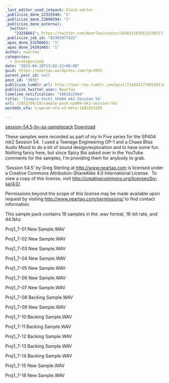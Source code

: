 ```yaml
---
_last_editor_used_jetpack: block-editor
_publicize_done_22315546: "1"
_publicize_done_22890294: "1"
_publicize_done_external:
  twitter:
    "23256661": https://twitter.com/NearTao/status/1648311016512536577
_publicize_job_id: "83301977422"
_wpas_done_23256661: "1"
_wpas_done_24391465: "1"
author: neartao
categories:
  - uncategorized
date: "2023-04-18T13:02:21+00:00"
guid: https://neartao.wordpress.com/?p=3935
parent_post_id: null
post_id: "3935"
publicize_tumblr_url: http://near-tao.tumblr.com/post/714943177401991168
publicize_twitter_user: NearTao
timeline_notification: "1681822944"
title: '[Sample Pack] SP404 mk2 Session 54'
url: /2023/04/18/sample-pack-sp404-mk2-session-54/
wordads_ufa: s:wpcom-ufa-v3-beta:1681823185

---
```

[session-54.5-by-sa-samplepack](/wp-content/uploads/2023/04/session-54.5-by-sa-samplepack.zip) [Download](/wp-content/uploads/2023/04/session-54.5-by-sa-samplepack.zip)

These samples were recorded as part of my In Five series for the SP404 mk2 Session 54.  I used a Teenage Engineering OP-1 and a Chase Bliss Audio Mood to do a bit of sound design/exploration and to have some fun.  Nothing fancy here, but since Spicy Boi asked over in the YouTube comments for the samples, I'm providing them for anybody to grab.

'Session 54.5' by Greg Sterling at http://www.neartao.com is licensed under a Creative Commons Attribution-ShareAlike 4.0 International License.  To view a copy of this license, visit http://creativecommons.org/licenses/by-sa/4.0/.

Permissions beyond the scope of this license may be made available upon request by visiting http://www.neartao.com/permissions/ to find contact information.

This sample pack contains 16 samples in the .wav format, 16-bit rate, and 44.1khz

Proj1\_7-01 New Sample.WAV

Proj1\_7-02 New Sample.WAV

Proj1\_7-03 New Sample.WAV

Proj1\_7-04 New Sample.WAV

Proj1\_7-05 New Sample.WAV

Proj1\_7-06 New Sample.WAV

Proj1\_7-07 New Sample.WAV

Proj1\_7-08 Backing Sample.WAV

Proj1\_7-09 New Sample.WAV

Proj1\_7-10 Backing Sample.WAV

Proj1\_7-11 Backing Sample.WAV

Proj1\_7-12 Backing Sample.WAV

Proj1\_7-13 Backing Sample.WAV

Proj1\_7-14 Backing Sample.WAV

Proj1\_7-15 New Sample.WAV

Proj1\_7-16 New Sample.WAV

